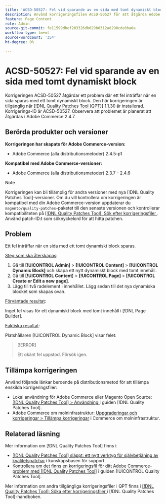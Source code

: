 ```yaml
---
title: 'ACSD-50527: Fel vid sparande av en sida med tomt dynamiskt block'
description: Använd korrigeringsfilen ACSD-50527 för att åtgärda Adobe Commerce-problemet när ett fel inträffar när en sida sparas med ett tomt dynamiskt block.
feature: Page Content
role: Admin
source-git-commit: fe11599dbef283326db029b0312ad290cde0ba0a
workflow-type: tm+mt
source-wordcount: '354'
ht-degree: 0%

---
```


# ACSD-50527: Fel vid sparande av en sida med tomt dynamiskt block

Korrigeringen ACSD-50527 åtgärdar ett problem där ett fel inträffar när en sida sparas med ett tomt dynamiskt block. Den här korrigeringen är tillgänglig när [[!DNL Quality Patches Tool (QPT)]](https://experienceleague.adobe.com/en/docs/commerce-knowledge-base/kb/announcements/commerce-announcements/magento-quality-patches-released-new-tool-to-self-serve-quality-patches) 1.1.30 är installerad. Korrigerings-ID är ACSD-50527. Observera att problemet är planerat att åtgärdas i Adobe Commerce 2.4.7.

## Berörda produkter och versioner

**Korrigeringen har skapats för Adobe Commerce-version:**

* Adobe Commerce (alla distributionsmetoder) 2.4.5-p1

**Kompatibel med Adobe Commerce-versioner:**

* Adobe Commerce (alla distributionsmetoder) 2.3.7 - 2.4.6

>[!NOTE]
>
>Korrigeringen kan bli tillämplig för andra versioner med nya [!DNL Quality Patches Tool]-versioner. Om du vill kontrollera om korrigeringen är kompatibel med din Adobe Commerce-version uppdaterar du `magento/quality-patches`-paketet till den senaste versionen och kontrollerar kompatibiliteten på [[!DNL Quality Patches Tool]: Sök efter korrigeringsfiler ](https://experienceleague.adobe.com/tools/commerce-quality-patches/index.html). Använd patch-ID:t som söknyckelord för att hitta patchen.

## Problem

Ett fel inträffar när en sida med ett tomt dynamiskt block sparas.

<u>Steg som ska återskapas</u>:

1. Gå till **[!UICONTROL Admin]** > **[!UICONTROL Content]** > **[!UICONTROL Dynamic Block]** och skapa ett nytt dynamiskt block med tomt innehåll.
1. Gå till **[!UICONTROL Content]** > **[!UICONTROL Page]** > **[!UICONTROL Create or Edit a new page]**.
1. Lägg till två radelement i innehållet. Lägg sedan till det nya dynamiska blocket som skapas ovan.

<u>Förväntade resultat</u>:

Inget fel visas för ett dynamiskt block med tomt innehåll i [!DNL Page Builder].

<u>Faktiska resultat</u>:

Platshållaren [!UICONTROL Dynamic Block] visar felet:

>[!ERROR]
>
>Ett okänt fel uppstod. Försök igen.

## Tillämpa korrigeringen

Använd följande länkar beroende på distributionsmetod för att tillämpa enskilda korrigeringsfiler:

* Lokal användning för Adobe Commerce eller Magento Open Source: [[!DNL Quality Patches Tool] > Användning ](/help/tools/quality-patches-tool/usage.md) i guiden [!DNL Quality Patches Tool].
* Adobe Commerce om molninfrastruktur: [Uppgraderingar och korrigeringar > Tillämpa korrigeringar](https://experienceleague.adobe.com/docs/commerce-cloud-service/user-guide/develop/upgrade/apply-patches.html) i Commerce om molninfrastruktur.

## Relaterad läsning

Mer information om [!DNL Quality Patches Tool] finns i:

* [[!DNL Quality Patches Tool] släppt: ett nytt verktyg för självbetjäning av kvalitetspatchar](https://experienceleague.adobe.com/en/docs/commerce-knowledge-base/kb/announcements/commerce-announcements/magento-quality-patches-released-new-tool-to-self-serve-quality-patches) i kunskapsbasen för support.
* [Kontrollera om det finns en korrigeringsfil för ditt Adobe Commerce-problem med  [!DNL Quality Patches Tool]](/help/tools/quality-patches-tool/patches-available-in-qpt/check-patch-for-magento-issue-with-magento-quality-patches.md) i guiden [!UICONTROL Quality Patches Tool].


Mer information om andra tillgängliga korrigeringsfiler i QPT finns i [[!DNL Quality Patches Tool]: Söka efter korrigeringsfiler ](https://experienceleague.adobe.com/tools/commerce-quality-patches/index.html) i [!DNL Quality Patches Tool]-handboken.
